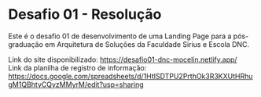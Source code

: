 # Desafio 01 - Resolução
Este é o desafio 01 de desenvolvimento de uma Landing Page para a pós-graduação em Arquitetura de Soluções da Faculdade Sirius e Escola DNC.


Link do site disponibilizado: https://desafio01-dnc-mocelin.netlify.app/ <br>
Link da planilha de registro de informação: https://docs.google.com/spreadsheets/d/1HtISDTPU2PrthOk3R3KXUtHRhugM1QBhtyCQyzMMyrM/edit?usp=sharing

